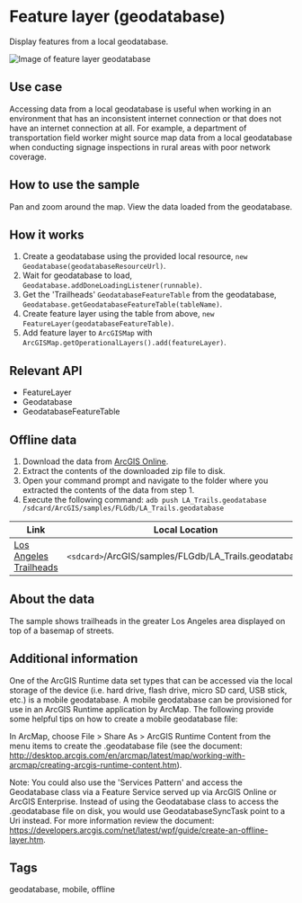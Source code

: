 # Feature layer (geodatabase)

Display features from a local geodatabase.

![Image of feature layer geodatabase](feature-layer-geodatabase.png)

## Use case

Accessing data from a local geodatabase is useful when working in an environment that has an inconsistent internet connection or that does not have an internet connection at all. For example, a department of transportation field worker might source map data from a local geodatabase when conducting signage inspections in rural areas with poor network coverage. 

## How to use the sample

Pan and zoom around the map. View the data loaded from the geodatabase.

## How it works

1. Create a geodatabase using the provided local resource, `new Geodatabase(geodatabaseResourceUrl)`.
2. Wait for geodatabase to load, `Geodatabase.addDoneLoadingListener(runnable)`.
3. Get the 'Trailheads' `GeodatabaseFeatureTable` from the geodatabase, `Geodatabase.getGeodatabaseFeatureTable(tableName)`.
4. Create feature layer using the table from above, `new FeatureLayer(geodatabaseFeatureTable)`.
5. Add feature layer to `ArcGISMap` with `ArcGISMap.getOperationalLayers().add(featureLayer)`.

## Relevant API

* FeatureLayer
* Geodatabase
* GeodatabaseFeatureTable

## Offline data
1. Download the data from [ArcGIS Online](https://www.arcgis.com/home/item.html?id=2b0f9e17105847809dfeb04e3cad69e0).
1. Extract the contents of the downloaded zip file to disk.
1. Open your command prompt and navigate to the folder where you extracted the contents of the data from step 1.
1. Execute the following command: `adb push LA_Trails.geodatabase /sdcard/ArcGIS/samples/FLGdb/LA_Trails.geodatabase`

Link | Local Location
---------|-------|
|[Los Angeles Trailheads](https://www.arcgis.com/home/item.html?id=2b0f9e17105847809dfeb04e3cad69e0)| `<sdcard>`/ArcGIS/samples/FLGdb/LA_Trails.geodatabase|

## About the data

The sample shows trailheads in the greater Los Angeles area displayed on top of a basemap of streets.

## Additional information

One of the ArcGIS Runtime data set types that can be accessed via the local storage of the device (i.e. hard drive, flash drive, micro SD card, USB stick, etc.) is a mobile geodatabase. A mobile geodatabase can be provisioned for use in an ArcGIS Runtime application by ArcMap. The following provide some helpful tips on how to create a mobile geodatabase file:

In ArcMap, choose File > Share As > ArcGIS Runtime Content from the menu items to create the .geodatabase file (see the document: http://desktop.arcgis.com/en/arcmap/latest/map/working-with-arcmap/creating-arcgis-runtime-content.htm). 

Note: You could also use the 'Services Pattern' and access the Geodatabase class via a Feature Service served up via ArcGIS Online or ArcGIS Enterprise. Instead of using the Geodatabase class to access the .geodatabase file on disk, you would use GeodatabaseSyncTask point to a Uri instead. For more information review the document: https://developers.arcgis.com/net/latest/wpf/guide/create-an-offline-layer.htm.

## Tags

geodatabase, mobile, offline
